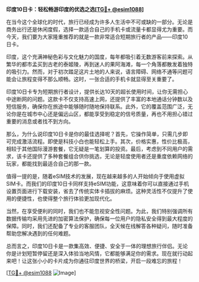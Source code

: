 **印度10日卡：轻松畅游印度的优选之选[[TG💪+ @esim1088](https://t.me/s/esim1088)]**

在当今这个全球化的时代，旅行已经成为许多人生活中不可或缺的一部分。无论是商务出行还是休闲度假，选择一款适合自己的手机卡或流量卡都显得尤为重要。而今天，我们要为大家隆重推荐的就是一款非常适合短期旅行者的产品——印度10日卡。

印度，这个充满神秘色彩与文化魅力的国度，每年都吸引着无数游客前来探索。从繁华的都市孟买到古老的泰姬陵，再到迷人的果阿海滩，每一个角落都散发着独特的吸引力。然而，对于初次踏足这片土地的人来说，语言障碍、网络不通等问题可能会让旅程变得不那么顺畅。这时，一张合适的手机卡就显得至关重要了。

印度10日卡专为短期旅行者设计，提供长达10天的超长使用时间，让你无需担心中途断网的问题。这款卡不仅支持高速上网，还提供了丰富的本地通话分钟数以及短信服务，确保你在旅途中能够随时随地保持联系。此外，它的覆盖范围广泛，无论你是在城市中心还是偏远山区，都能享受到稳定的信号质量，再也不用担心错过重要的消息或者找不到方向。

那么，为什么说印度10日卡是你的最佳选择呢？首先，它操作简单，只需几步即可完成激活流程。即使是科技小白也能轻松上手。其次，价格实惠，性价比极高，相较于其他国际漫游套餐，它无疑是一笔划算的投资。最后，考虑到不同用户的需求，该卡还提供了多种套餐组合供你挑选，无论是轻度使用者还是重度依赖网络的玩家，都能找到最适合自己的那一款。

值得一提的是，随着eSIM技术的发展，现在越来越多的人开始倾向于使用虚拟SIM卡。而我们的印度10日卡同样支持eSIM功能，这意味着你可以直接通过手机设置页面进行下载安装，省去了传统实体卡插拔的麻烦。这种灵活性不仅提升了使用的便捷性，也使得整个旅行体验更加现代化。

当然，在享受便利的同时，我们也不能忽视安全性问题。为此，我们特别强调所有数据传输均采用先进的加密算法保护，确保每一位用户的隐私安全得到最大程度的保障。同时，我们还配备了专业的客服团队，全天候在线解答各种疑问，随时准备帮助您解决遇到的任何难题。

总而言之，印度10日卡是一款集高效、便捷、安全于一体的理想旅行伴侣。无论你是计划短暂停留还是深入体验当地风情，它都能够满足你的需求。现在就行动起来吧！让这张小小的卡片成为你通往印度世界的桥梁，开启一段难忘的旅程！

[[TG💪+ @esim1088](https://t.me/s/esim1088) ![Image](https://i.postimg.cc/4NQfJmqS/Snipaste-2025-05-13-00-14-12.png)]